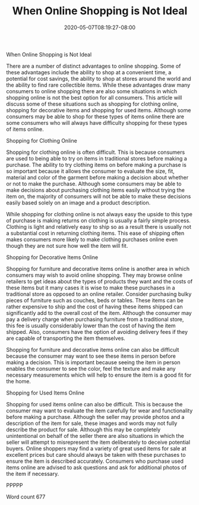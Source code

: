 ﻿---
title: "When Online Shopping is Not Ideal"
date: 2020-05-07T08:19:27-08:00
description: "TXT Tips for Web Success"
featured_image: "/images/TXT.jpg"
tags: ["TXT"]
---

When Online Shopping is Not Ideal

There are a number of distinct advantages to online shopping. Some of these advantages include the ability to shop at a convenient time, a potential for cost savings, the ability to shop at stores around the world and the ability to find rare collectible items. While these advantages draw many consumers to online shopping there are also some situations in which shopping online is not the best option for all consumers. This article will discuss some of these situations such as shopping for clothing online, shopping for decorative items and shopping for used items. Although some consumers may be able to shop for these types of items online there are some consumers who will always have difficulty shopping for these types of items online. 

Shopping for Clothing Online

Shopping for clothing online is often difficult. This is because consumers are used to being able to try on items in traditional stores before making a purchase. The ability to try clothing items on before making a purchase is so important because it allows the consumer to evaluate the size, fit, material and color of the garment before making a decision about whether or not to make the purchase. Although some consumers may be able to make decisions about purchasing clothing items easily without trying the item on, the majority of consumers will not be able to make these decisions easily based solely on an image and a product description. 

While shopping for clothing online is not always easy the upside to this type of purchase is making returns on clothing is usually a fairly simple process. Clothing is light and relatively easy to ship so as a result there is usually not a substantial cost in returning clothing items. This ease of shipping often makes consumers more likely to make clothing purchases online even though they are not sure how well the item will fit. 

Shopping for Decorative Items Online

Shopping for furniture and decorative items online is another area in which consumers may wish to avoid online shopping. They may browse online retailers to get ideas about the types of products they want and the costs of these items but it many cases it is wise to make these purchases in a traditional store as opposed to an online retailer. Consider purchasing bulky pieces of furniture such as couches, beds or tables. These items can be rather expensive to ship and the cost of having these items shipped can significantly add to the overall cost of the item. Although the consumer may pay a delivery charge when purchasing furniture from a traditional store, this fee is usually considerably lower than the cost of having the item shipped. Also, consumers have the option of avoiding delivery fees if they are capable of transporting the item themselves.

Shopping for furniture and decorative items online can also be difficult because the consumer may want to see these items in person before making a decision. This is important because seeing the item in person enables the consumer to see the color, feel the texture and make any necessary measurements which will help to ensure the item is a good fit for the home. 

Shopping for Used Items Online

Shopping for used items online can also be difficult. This is because the consumer may want to evaluate the item carefully for wear and functionality before making a purchase. Although the seller may provide photos and a description of the item for sale, these images and words may not fully describe the product for sale. Although this may be completely unintentional on behalf of the seller there are also situations in which the seller will attempt to misrepresent the item deliberately to deceive potential buyers. Online shoppers may find a variety of great used items for sale at excellent prices but care should always be taken with these purchases to ensure the item is described accurately. Consumers who purchase used items online are advised to ask questions and ask for additional photos of the item if necessary. 

PPPPP

Word count 677

